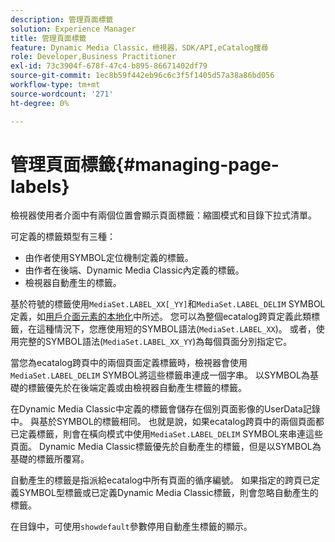 ```yaml
---
description: 管理頁面標籤
solution: Experience Manager
title: 管理頁面標籤
feature: Dynamic Media Classic，檢視器，SDK/API,eCatalog搜尋
role: Developer,Business Practitioner
exl-id: 73c3904f-678f-47c4-b895-86671402df79
source-git-commit: 1ec8b59f442eb96c6c3f5f1405d57a38a86bd056
workflow-type: tm+mt
source-wordcount: '271'
ht-degree: 0%

---
```


# 管理頁面標籤{#managing-page-labels}

檢視器使用者介面中有兩個位置會顯示頁面標籤：縮圖模式和目錄下拉式清單。

可定義的標籤類型有三種：

* 由作者使用SYMBOL定位機制定義的標籤。
* 由作者在後端、Dynamic Media Classic內定義的標籤。
* 檢視器自動產生的標籤。

基於符號的標籤使用`MediaSet.LABEL_XX[_YY]`和`MediaSet.LABEL_DELIM` SYMBOL定義，如[用戶介面元素的本地化](../../c-html5-s7-aem-asset-viewers/c-html5-20-ecatalog-viewer-about/c-html5-20-ecatalog-viewer-localization.md#concept-cbfc39344c494eb7b9f6a272cff0cc74)中所述。 您可以為整個ecatalog跨頁定義此類標籤，在這種情況下，您應使用短的SYMBOL語法(`MediaSet.LABEL_XX`)。 或者，使用完整的SYMBOL語法(`MediaSet.LABEL_XX_YY`)為每個頁面分別指定它。

當您為ecatalog跨頁中的兩個頁面定義標籤時，檢視器會使用`MediaSet.LABEL_DELIM` SYMBOL將這些標籤串連成一個字串。 以SYMBOL為基礎的標籤優先於在後端定義或由檢視器自動產生標籤的標籤。

在Dynamic Media Classic中定義的標籤會儲存在個別頁面影像的UserData記錄中。 與基於SYMBOL的標籤相同。 也就是說，如果ecatalog跨頁中的兩個頁面都已定義標籤，則會在橫向模式中使用`MediaSet.LABEL_DELIM` SYMBOL來串連這些頁面。 Dynamic Media Classic標籤優先於自動產生的標籤，但是以SYMBOL為基礎的標籤所覆寫。

自動產生的標籤是指派給ecatalog中所有頁面的循序編號。 如果指定的跨頁已定義SYMBOL型標籤或已定義Dynamic Media Classic標籤，則會忽略自動產生的標籤。

在目錄中，可使用`showdefault`參數停用自動產生標籤的顯示。
